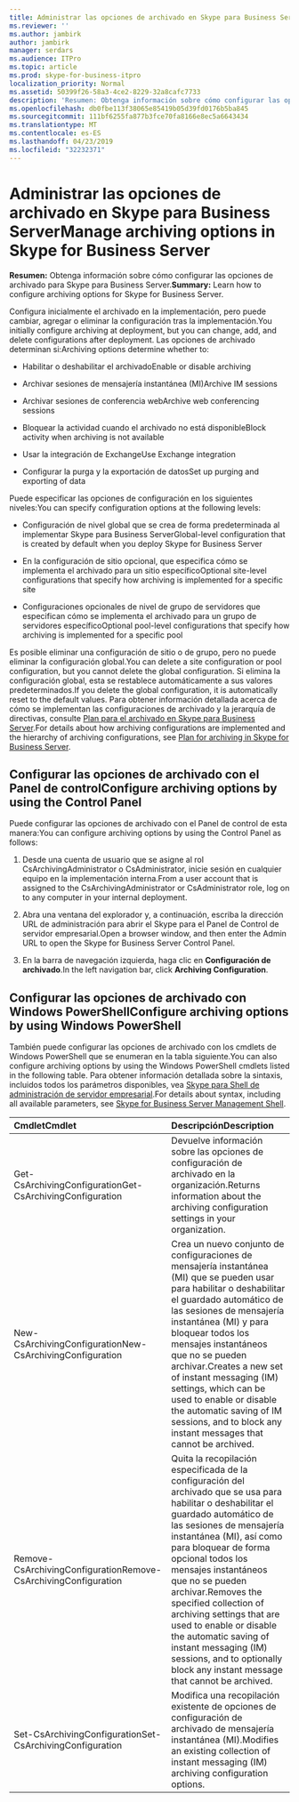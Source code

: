 ```yaml
---
title: Administrar las opciones de archivado en Skype para Business Server
ms.reviewer: ''
ms.author: jambirk
author: jambirk
manager: serdars
ms.audience: ITPro
ms.topic: article
ms.prod: skype-for-business-itpro
localization_priority: Normal
ms.assetid: 50399f26-58a3-4ce2-8229-32a8cafc7733
description: 'Resumen: Obtenga información sobre cómo configurar las opciones de archivado para Skype para Business Server.'
ms.openlocfilehash: db0fbe113f38065e85419b05d39fd0176b5ba845
ms.sourcegitcommit: 111bf6255fa877b3fce70fa8166e8ec5a6643434
ms.translationtype: MT
ms.contentlocale: es-ES
ms.lasthandoff: 04/23/2019
ms.locfileid: "32232371"
---
```

# <a name="manage-archiving-options-in-skype-for-business-server"></a><span data-ttu-id="470f3-103">Administrar las opciones de archivado en Skype para Business Server</span><span class="sxs-lookup"><span data-stu-id="470f3-103">Manage archiving options in Skype for Business Server</span></span>

<span data-ttu-id="470f3-104">**Resumen:** Obtenga información sobre cómo configurar las opciones de archivado para Skype para Business Server.</span><span class="sxs-lookup"><span data-stu-id="470f3-104">**Summary:** Learn how to configure archiving options for Skype for Business Server.</span></span>
  
<span data-ttu-id="470f3-105">Configura inicialmente el archivado en la implementación, pero puede cambiar, agregar o eliminar la configuración tras la implementación.</span><span class="sxs-lookup"><span data-stu-id="470f3-105">You initially configure archiving at deployment, but you can change, add, and delete configurations after deployment.</span></span> <span data-ttu-id="470f3-106">Las opciones de archivado determinan si:</span><span class="sxs-lookup"><span data-stu-id="470f3-106">Archiving options determine whether to:</span></span> 
  
- <span data-ttu-id="470f3-107">Habilitar o deshabilitar el archivado</span><span class="sxs-lookup"><span data-stu-id="470f3-107">Enable or disable archiving</span></span>
    
- <span data-ttu-id="470f3-108">Archivar sesiones de mensajería instantánea (MI)</span><span class="sxs-lookup"><span data-stu-id="470f3-108">Archive IM sessions</span></span>
    
- <span data-ttu-id="470f3-109">Archivar sesiones de conferencia web</span><span class="sxs-lookup"><span data-stu-id="470f3-109">Archive web conferencing sessions</span></span>
    
- <span data-ttu-id="470f3-110">Bloquear la actividad cuando el archivado no está disponible</span><span class="sxs-lookup"><span data-stu-id="470f3-110">Block activity when archiving is not available</span></span>
    
- <span data-ttu-id="470f3-111">Usar la integración de Exchange</span><span class="sxs-lookup"><span data-stu-id="470f3-111">Use Exchange integration</span></span>
    
- <span data-ttu-id="470f3-112">Configurar la purga y la exportación de datos</span><span class="sxs-lookup"><span data-stu-id="470f3-112">Set up purging and exporting of data</span></span>
    
<span data-ttu-id="470f3-113">Puede especificar las opciones de configuración en los siguientes niveles:</span><span class="sxs-lookup"><span data-stu-id="470f3-113">You can specify configuration options at the following levels:</span></span>
  
- <span data-ttu-id="470f3-114">Configuración de nivel global que se crea de forma predeterminada al implementar Skype para Business Server</span><span class="sxs-lookup"><span data-stu-id="470f3-114">Global-level configuration that is created by default when you deploy Skype for Business Server</span></span>
    
- <span data-ttu-id="470f3-115">En la configuración de sitio opcional, que especifica cómo se implementa el archivado para un sitio específico</span><span class="sxs-lookup"><span data-stu-id="470f3-115">Optional site-level configurations that specify how archiving is implemented for a specific site</span></span>
    
- <span data-ttu-id="470f3-116">Configuraciones opcionales de nivel de grupo de servidores que especifican cómo se implementa el archivado para un grupo de servidores específico</span><span class="sxs-lookup"><span data-stu-id="470f3-116">Optional pool-level configurations that specify how archiving is implemented for a specific pool</span></span>
    
<span data-ttu-id="470f3-117">Es posible eliminar una configuración de sitio o de grupo, pero no puede eliminar la configuración global.</span><span class="sxs-lookup"><span data-stu-id="470f3-117">You can delete a site configuration or pool configuration, but you cannot delete the global configuration.</span></span> <span data-ttu-id="470f3-118">Si elimina la configuración global, esta se restablece automáticamente a sus valores predeterminados.</span><span class="sxs-lookup"><span data-stu-id="470f3-118">If you delete the global configuration, it is automatically reset to the default values.</span></span> <span data-ttu-id="470f3-119">Para obtener información detallada acerca de cómo se implementan las configuraciones de archivado y la jerarquía de directivas, consulte [Plan para el archivado en Skype para Business Server](../../plan-your-deployment/archiving/archiving.md).</span><span class="sxs-lookup"><span data-stu-id="470f3-119">For details about how archiving configurations are implemented and the hierarchy of archiving configurations, see [Plan for archiving in Skype for Business Server](../../plan-your-deployment/archiving/archiving.md).</span></span>
  
## <a name="configure-archiving-options-by-using-the-control-panel"></a><span data-ttu-id="470f3-120">Configurar las opciones de archivado con el Panel de control</span><span class="sxs-lookup"><span data-stu-id="470f3-120">Configure archiving options by using the Control Panel</span></span>

<span data-ttu-id="470f3-121">Puede configurar las opciones de archivado con el Panel de control de esta manera:</span><span class="sxs-lookup"><span data-stu-id="470f3-121">You can configure archiving options by using the Control Panel as follows:</span></span>
  
1. <span data-ttu-id="470f3-122">Desde una cuenta de usuario que se asigne al rol CsArchivingAdministrator o CsAdministrator, inicie sesión en cualquier equipo en la implementación interna.</span><span class="sxs-lookup"><span data-stu-id="470f3-122">From a user account that is assigned to the CsArchivingAdministrator or CsAdministrator role, log on to any computer in your internal deployment.</span></span> 
    
2. <span data-ttu-id="470f3-123">Abra una ventana del explorador y, a continuación, escriba la dirección URL de administración para abrir el Skype para el Panel de Control de servidor empresarial.</span><span class="sxs-lookup"><span data-stu-id="470f3-123">Open a browser window, and then enter the Admin URL to open the Skype for Business Server Control Panel.</span></span> 
    
3. <span data-ttu-id="470f3-124">En la barra de navegación izquierda, haga clic en **Configuración de archivado**.</span><span class="sxs-lookup"><span data-stu-id="470f3-124">In the left navigation bar, click **Archiving Configuration**.</span></span>
    
## <a name="configure-archiving-options-by-using-windows-powershell"></a><span data-ttu-id="470f3-125">Configurar las opciones de archivado con Windows PowerShell</span><span class="sxs-lookup"><span data-stu-id="470f3-125">Configure archiving options by using Windows PowerShell</span></span>

<span data-ttu-id="470f3-126">También puede configurar las opciones de archivado con los cmdlets de Windows PowerShell que se enumeran en la tabla siguiente.</span><span class="sxs-lookup"><span data-stu-id="470f3-126">You can also configure archiving options by using the Windows PowerShell cmdlets listed in the following table.</span></span> <span data-ttu-id="470f3-127">Para obtener información detallada sobre la sintaxis, incluidos todos los parámetros disponibles, vea [Skype para Shell de administración de servidor empresarial](../management-shell.md).</span><span class="sxs-lookup"><span data-stu-id="470f3-127">For details about syntax, including all available parameters, see [Skype for Business Server Management Shell](../management-shell.md).</span></span>
  

|<span data-ttu-id="470f3-128">**Cmdlet**</span><span class="sxs-lookup"><span data-stu-id="470f3-128">**Cmdlet**</span></span>|<span data-ttu-id="470f3-129">**Descripción**</span><span class="sxs-lookup"><span data-stu-id="470f3-129">**Description**</span></span>|
|:-----|:-----|
|<span data-ttu-id="470f3-130">Get-CsArchivingConfiguration</span><span class="sxs-lookup"><span data-stu-id="470f3-130">Get-CsArchivingConfiguration</span></span>  <br/> |<span data-ttu-id="470f3-131">Devuelve información sobre las opciones de configuración de archivado en la organización.</span><span class="sxs-lookup"><span data-stu-id="470f3-131">Returns information about the archiving configuration settings in your organization.</span></span>  <br/> |
|<span data-ttu-id="470f3-132">New-CsArchivingConfiguration</span><span class="sxs-lookup"><span data-stu-id="470f3-132">New-CsArchivingConfiguration</span></span>  <br/> |<span data-ttu-id="470f3-133">Crea un nuevo conjunto de configuraciones de mensajería instantánea (MI) que se pueden usar para habilitar o deshabilitar el guardado automático de las sesiones de mensajería instantánea (MI) y para bloquear todos los mensajes instantáneos que no se pueden archivar.</span><span class="sxs-lookup"><span data-stu-id="470f3-133">Creates a new set of instant messaging (IM) settings, which can be used to enable or disable the automatic saving of IM sessions, and to block any instant messages that cannot be archived.</span></span>  <br/> |
|<span data-ttu-id="470f3-134">Remove-CsArchivingConfiguration</span><span class="sxs-lookup"><span data-stu-id="470f3-134">Remove-CsArchivingConfiguration</span></span>  <br/> |<span data-ttu-id="470f3-135">Quita la recopilación especificada de la configuración del archivado que se usa para habilitar o deshabilitar el guardado automático de las sesiones de mensajería instantánea (MI), así como para bloquear de forma opcional todos los mensajes instantáneos que no se pueden archivar.</span><span class="sxs-lookup"><span data-stu-id="470f3-135">Removes the specified collection of archiving settings that are used to enable or disable the automatic saving of instant messaging (IM) sessions, and to optionally block any instant message that cannot be archived.</span></span>  <br/> |
|<span data-ttu-id="470f3-136">Set-CsArchivingConfiguration</span><span class="sxs-lookup"><span data-stu-id="470f3-136">Set-CsArchivingConfiguration</span></span>  <br/> |<span data-ttu-id="470f3-137">Modifica una recopilación existente de opciones de configuración de archivado de mensajería instantánea (MI).</span><span class="sxs-lookup"><span data-stu-id="470f3-137">Modifies an existing collection of instant messaging (IM) archiving configuration options.</span></span>  <br/> |
